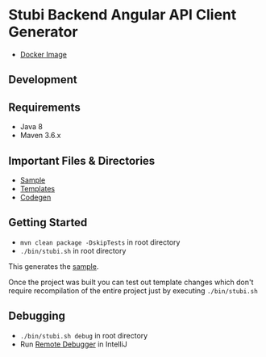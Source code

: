# Stubi Backend Angular API Client Generator

- [Docker Image](https://hub.docker.com/repository/docker/it4kidsac/openapi-generator)

## Development
## Requirements
- Java 8
- Maven 3.6.x

## Important Files & Directories
- [Sample](./samples/client/petstore/stubi-backend-angular-api-client)
- [Templates](./modules/openapi-generator/src/main/resources/typescript-angular)
- [Codegen](./modules/openapi-generator/src/main/java/org/openapitools/codegen/languages/TypeScriptAngularClientCodegen.java)

## Getting Started
- `mvn clean package -DskipTests` in root directory
- `./bin/stubi.sh` in root directory

This generates the [sample](./samples/client/petstore/stubi-backend-angular-api-client).

Once the project was built you can test out template changes which don't require recompilation of the entire project just by executing `./bin/stubi.sh`  

## Debugging
- `./bin/stubi.sh debug` in root directory
- Run [Remote Debugger](./remote.png) in IntelliJ
